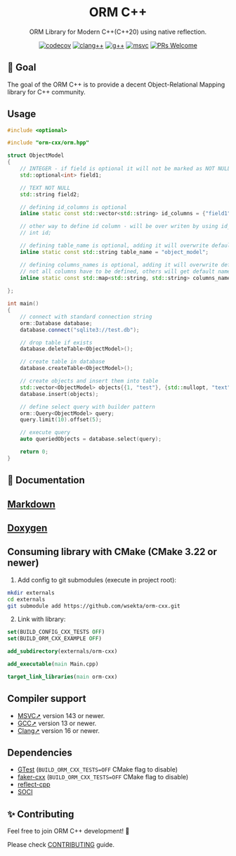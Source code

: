 <div align="center">
  <h1>ORM C++</h1>
  <p>ORM Library for Modern C++(C++20) using native reflection.</p>

[![codecov](https://codecov.io/github/wsekta/orm-cxx/graph/badge.svg?token=MREUNGY5C9)](https://codecov.io/github/wsekta/orm-cxx)
[![clang++](https://github.com/wsekta/orm-cxx/actions/workflows/linux-clang-build.yml/badge.svg?branch=main)](https://github.com/wsekta/orm-cxx/actions/workflows/linux-clang-build.yml?select=branch%3Amain)
[![g++](https://github.com/wsekta/orm-cxx/actions/workflows/linux-gxx-build.yml/badge.svg?branch=main)](https://github.com/wsekta/orm-cxx/actions/workflows/linux-gxx-build.yml?select=branch%3Amain)
[![msvc](https://github.com/wsekta/orm-cxx/actions/workflows/windows-msvc-build.yml/badge.svg?branch=main)](https://github.com/wsekta/orm-cxx/actions/workflows/windows-msvc-build.yml?select=branch%3Amain)
[![PRs Welcome](https://img.shields.io/badge/PRs-welcome-brightgreen.svg?style=flat-square)](https://github.com/wsekta/orm-cxx/issues/new)
</div>

## 🎯 Goal

The goal of the ORM C++ is to provide a decent Object-Relational Mapping library for C++ community.

## Usage

```cpp
#include <optional>

#include "orm-cxx/orm.hpp"

struct ObjectModel
{
    // INTEGER - if field is optional it will not be marked as NOT NULL
    std::optional<int> field1;

    // TEXT NOT NULL
    std::string field2;

    // defining id_columns is optional
    inline static const std::vector<std::string> id_columns = {"field1", "field2"};

    // other way to define id column - will be over writen by using id_columns
    // int id;

    // defining table_name is optional, adding it will overwrite default table name
    inline static const std::string table_name = "object_model";

    // defining columns_names is optional, adding it will overwrite default columns names
    // not all columns have to be defined, others will get default names
    inline static const std::map<std::string, std::string> columns_names = {{"field1", "some_field1_name"},
                                                                            {"field2", "some_field2_name"}};
};

int main()
{
    // connect with standard connection string
    orm::Database database;
    database.connect("sqlite3://test.db");

    // drop table if exists
    database.deleteTable<ObjectModel>();

    // create table in database
    database.createTable<ObjectModel>();

    // create objects and insert them into table
    std::vector<ObjectModel> objects{{1, "test"}, {std::nullopt, "text"}};
    database.insert(objects);

    // define select query with builder pattern
    orm::Query<ObjectModel> query;
    query.limit(10).offset(5);

    // execute query
    auto queriedObjects = database.select(query);

    return 0;
}
```

## 📖 Documentation

## [Markdown](docs/main.md)

## [Doxygen](https://wsekta.github.io/orm-cxx/)

## Consuming library with CMake (CMake 3.22 or newer)

1. Add config to git submodules (execute in project root):

 ```bash
 mkdir externals
 cd externals
 git submodule add https://github.com/wsekta/orm-cxx.git
 ```

2. Link with library:

 ```cmake
 set(BUILD_CONFIG_CXX_TESTS OFF)
set(BUILD_ORM_CXX_EXAMPLE OFF)

add_subdirectory(externals/orm-cxx)

add_executable(main Main.cpp)

target_link_libraries(main orm-cxx)
 ```

## Compiler support

- [MSVC➚](https://en.wikipedia.org/wiki/Microsoft_Visual_Studio) version 143 or newer.
- [GCC➚](https://gcc.gnu.org/) version 13 or newer.
- [Clang➚](https://clang.llvm.org/) version 16 or newer.

## Dependencies

- [GTest](https://github.com/google/googletest) (```BUILD_ORM_CXX_TESTS=OFF``` CMake flag to disable)
- [faker-cxx](https://github.com/cieslarmichal/faker-cxx) (```BUILD_ORM_CXX_TESTS=OFF``` CMake flag to disable)
- [reflect-cpp](https://github.com/wsekta/reflect-cpp)
- [SOCI](https://github.com/SOCI/soci)

## ✨ Contributing

Feel free to join ORM C++ development! 🚀

Please check [CONTRIBUTING](https://github.com/wsekta/orm-cxx/blob/main/CONTRIBUTING.md) guide.
